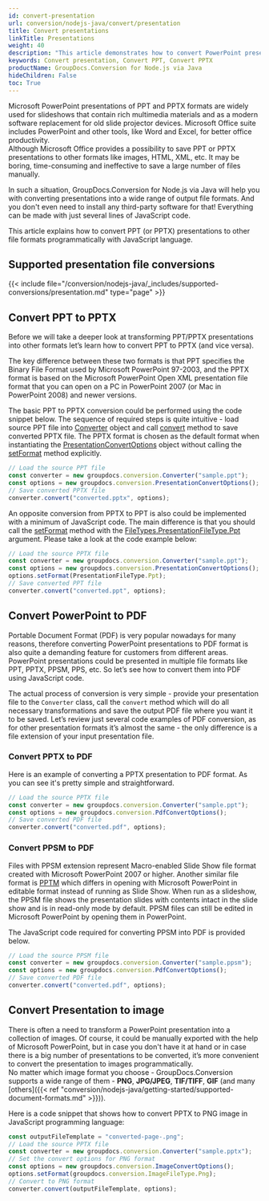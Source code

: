 ```yaml
---
id: convert-presentation
url: conversion/nodejs-java/convert/presentation
title: Convert presentations
linkTitle: Presentations
weight: 40
description: "This article demonstrates how to convert PowerPoint presentations of PPT, PPTX, ODP to other formats with couple lines of Java code."
keywords: Convert presentation, Convert PPT, Convert PPTX
productName: GroupDocs.Conversion for Node.js via Java
hideChildren: False
toc: True
---
```


Microsoft PowerPoint presentations of PPT and PPTX formats are widely used for slideshows that contain rich multimedia materials and as a modern software replacement for old slide projector devices. Microsoft Office suite includes PowerPoint and other tools, like Word and Excel, for better office productivity.  
Although Microsoft Office provides a possibility to save PPT or PPTX presentations to other formats like images, HTML, XML, etc. It may be boring, time-consuming and ineffective to save a large number of files manually.  
  
In such a situation, GroupDocs.Conversion for Node.js via Java will help you with converting presentations into a wide range of output file formats. And you don't even need to install any third-party software for that! Everything can be made with just several lines of JavaScript code.  
  
This article explains how to convert PPT (or PPTX) presentations to other file formats programmatically with JavaScript language.

## Supported presentation file conversions

{{< include file="/conversion/nodejs-java/_includes/supported-conversions/presentation.md" type="page" >}}

## Convert PPT to PPTX

Before we will take a deeper look at transforming PPT/PPTX presentations into other formats let’s learn how to convert PPT to PPTX (and vice versa).

The key difference between these two formats is that PPT specifies the Binary File Format used by Microsoft PowerPoint 97-2003, and the PPTX format is based on the Microsoft PowerPoint Open XML presentation file format that you can open on a PC in PowerPoint 2007 (or Mac in PowerPoint 2008) and newer versions.
  
The basic PPT to PPTX conversion could be performed using the code snippet below. The sequence of required steps is quite intuitive - load source PPT file into [Converter](#) object and call [convert](#) method to save converted PPTX file. The PPTX format is chosen as the default format when instantiating the [PresentationConvertOptions](#) object without calling the [setFormat](#) method explicitly.

```js
// Load the source PPT file
const converter = new groupdocs.conversion.Converter("sample.ppt");
const options = new groupdocs.conversion.PresentationConvertOptions();
// Save converted PPTX file
converter.convert("converted.pptx", options);
```

An opposite conversion from PPTX to PPT is also could be implemented with a minimum of JavaScript code. The main difference is that you should call the [setFormat](#) method with the [FileTypes.PresentationFileType.Ppt](#) argument. Please take a look at the code example below:  

```js
// Load the source PPTX file
const converter = new groupdocs.conversion.Converter("sample.ppt");
const options = new groupdocs.conversion.PresentationConvertOptions();
options.setFormat(PresentationFileType.Ppt);
// Save converted PPT file
converter.convert("converted.ppt", options);
```

## Convert PowerPoint to PDF

Portable Document Format (PDF) is very popular nowadays for many reasons, therefore converting PowerPoint presentations to PDF format is also quite a demanding feature for customers from different areas. PowerPoint presentations could be presented in multiple file formats like PPT, PPTX, PPSM, PPS, etc. So let’s see how to convert them into PDF using JavaScript code.  
  
The actual process of conversion is very simple - provide your presentation file to the `Converter` class, call the `convert` method which will do all necessary transformations and save the output PDF file where you want it to be saved. Let’s review just several code examples of PDF conversion, as for other presentation formats it’s almost the same - the only difference is a file extension of your input presentation file.

### Convert PPTX to PDF

Here is an example of converting a PPTX presentation to PDF format. As you can see it's pretty simple and straightforward.  

```js
// Load the source PPTX file
const converter = new groupdocs.conversion.Converter("sample.ppt");
const options = new groupdocs.conversion.PdfConvertOptions();
// Save converted PDF file
converter.convert("converted.pdf", options);
```

### Convert PPSM to PDF

Files with PPSM extension represent Macro-enabled Slide Show file format created with Microsoft PowerPoint 2007 or higher. Another similar file format is [PPTM](https://docs.fileformat.com/presentation/pptm/) which differs in opening with Microsoft PowerPoint in editable format instead of running as Slide Show. When run as a slideshow, the PPSM file shows the presentation slides with contents intact in the slide show and is in read-only mode by default. PPSM files can still be edited in Microsoft PowerPoint by opening them in PowerPoint.

The JavaScript code required for converting PPSM into PDF is provided below.

```js
// Load the source PPSM file
const converter = new groupdocs.conversion.Converter("sample.ppsm");
const options = new groupdocs.conversion.PdfConvertOptions();
// Save converted PDF file
converter.convert("converted.pdf", options);
```

## Convert Presentation to image

There is often a need to transform a PowerPoint presentation into a collection of images. Of course, it could be manually exported with the help of Microsoft PowerPoint, but in case you don't have it at hand or in case there is a big number of presentations to be converted,  it’s more convenient to convert the presentation to images programmatically.  
No matter which image format you choose - GroupDocs.Conversion supports a wide range of them - **PNG**, **JPG/JPEG**, **TIF/TIFF**, **GIF** (and many [others]({{< ref "conversion/nodejs-java/getting-started/supported-document-formats.md" >}})).  
  
Here is a code snippet that shows how to convert PPTX to PNG image in JavaScript programming language:

```js
const outputFileTemplate = "converted-page-.png";
// Load the source PPTX file
const converter = new groupdocs.conversion.Converter("sample.pptx");
// Set the convert options for PNG format
const options = new groupdocs.conversion.ImageConvertOptions();
options.setFormat(groupdocs.conversion.ImageFileType.Png);  
// Convert to PNG format
converter.convert(outputFileTemplate, options);
```

